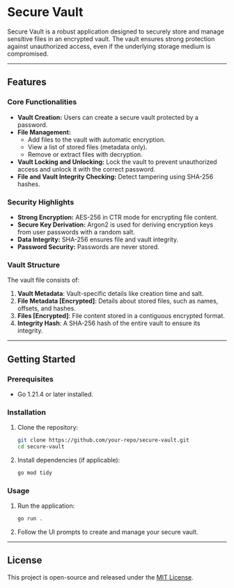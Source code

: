 # Secure Vault

Secure Vault is a robust application designed to securely store and manage sensitive files in an encrypted vault. The vault ensures strong protection against unauthorized access, even if the underlying storage medium is compromised.

---

## Features

### Core Functionalities
- **Vault Creation:** Users can create a secure vault protected by a password.
- **File Management:**
  - Add files to the vault with automatic encryption.
  - View a list of stored files (metadata only).
  - Remove or extract files with decryption.
- **Vault Locking and Unlocking:** Lock the vault to prevent unauthorized access and unlock it with the correct password.
- **File and Vault Integrity Checking:** Detect tampering using SHA-256 hashes.

### Security Highlights
- **Strong Encryption:** AES-256 in CTR mode for encrypting file content.
- **Secure Key Derivation:** Argon2 is used for deriving encryption keys from user passwords with a random salt.
- **Data Integrity:** SHA-256 ensures file and vault integrity.
- **Password Security:** Passwords are never stored.

### Vault Structure
The vault file consists of:
1. **Vault Metadata**: Vault-specific details like creation time and salt.
2. **File Metadata \[Encrypted]**: Details about stored files, such as names, offsets, and hashes.
3. **Files \[Encrypted]**: File content stored in a contiguous encrypted format.
4. **Integrity Hash**: A SHA-256 hash of the entire vault to ensure its integrity.

---

## Getting Started

### Prerequisites
- Go 1.21.4 or later installed.

### Installation
1. Clone the repository:
   ```bash
   git clone https://github.com/your-repo/secure-vault.git
   cd secure-vault
   ```
2. Install dependencies (if applicable):
   ```bash
   go mod tidy
   ```

### Usage
1. Run the application:
   ```bash
   go run .
   ```
2. Follow the UI prompts to create and manage your secure vault.

---

## License
This project is open-source and released under the [MIT License](LICENSE).
